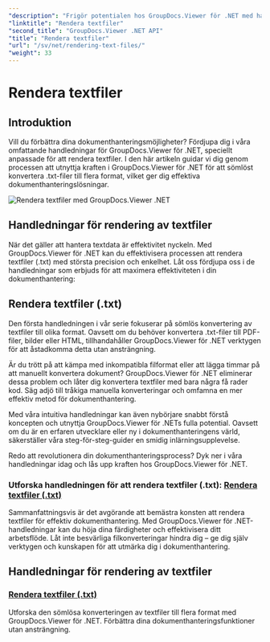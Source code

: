 ```yaml
---
"description": "Frigör potentialen hos GroupDocs.Viewer för .NET med handledningar om hur man renderar textfiler. Konvertera .txt-filer till olika format för förbättrad dokumenthantering."
"linktitle": "Rendera textfiler"
"second_title": "GroupDocs.Viewer .NET API"
"title": "Rendera textfiler"
"url": "/sv/net/rendering-text-files/"
"weight": 33
---
```


# Rendera textfiler

## Introduktion

Vill du förbättra dina dokumenthanteringsmöjligheter? Fördjupa dig i våra omfattande handledningar för GroupDocs.Viewer för .NET, speciellt anpassade för att rendera textfiler. I den här artikeln guidar vi dig genom processen att utnyttja kraften i GroupDocs.Viewer för .NET för att sömlöst konvertera .txt-filer till flera format, vilket ger dig effektiva dokumenthanteringslösningar.

![Rendera textfiler med GroupDocs.Viewer .NET](/viewer/rendering-text-files/image.png)

## Handledningar för rendering av textfiler

När det gäller att hantera textdata är effektivitet nyckeln. Med GroupDocs.Viewer för .NET kan du effektivisera processen att rendera textfiler (.txt) med största precision och enkelhet. Låt oss fördjupa oss i de handledningar som erbjuds för att maximera effektiviteten i din dokumenthantering:

## Rendera textfiler (.txt)

Den första handledningen i vår serie fokuserar på sömlös konvertering av textfiler till olika format. Oavsett om du behöver konvertera .txt-filer till PDF-filer, bilder eller HTML, tillhandahåller GroupDocs.Viewer för .NET verktygen för att åstadkomma detta utan ansträngning. 

Är du trött på att kämpa med inkompatibla filformat eller att lägga timmar på att manuellt konvertera dokument? GroupDocs.Viewer för .NET eliminerar dessa problem och låter dig konvertera textfiler med bara några få rader kod. Säg adjö till tråkiga manuella konverteringar och omfamna en mer effektiv metod för dokumenthantering.

Med våra intuitiva handledningar kan även nybörjare snabbt förstå koncepten och utnyttja GroupDocs.Viewer för .NETs fulla potential. Oavsett om du är en erfaren utvecklare eller ny i dokumenthanteringens värld, säkerställer våra steg-för-steg-guider en smidig inlärningsupplevelse.

Redo att revolutionera din dokumenthanteringsprocess? Dyk ner i våra handledningar idag och lås upp kraften hos GroupDocs.Viewer för .NET.

### Utforska handledningen för att rendera textfiler (.txt): [Rendera textfiler (.txt)](./render-txt/)

Sammanfattningsvis är det avgörande att bemästra konsten att rendera textfiler för effektiv dokumenthantering. Med GroupDocs.Viewer för .NET-handledningar kan du höja dina färdigheter och effektivisera ditt arbetsflöde. Låt inte besvärliga filkonverteringar hindra dig – ge dig själv verktygen och kunskapen för att utmärka dig i dokumenthantering.
## Handledningar för rendering av textfiler
### [Rendera textfiler (.txt)](./render-txt/)
Utforska den sömlösa konverteringen av textfiler till flera format med GroupDocs.Viewer för .NET. Förbättra dina dokumenthanteringsfunktioner utan ansträngning.